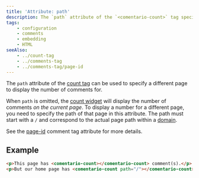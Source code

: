```yaml
---
title: 'Attribute: path'
description: The `path` attribute of the `<comentario-count>` tag specifies the page to display comment count for
tags:
    - configuration
    - comments
    - embedding
    - HTML
seeAlso:
    - ../count-tag
    - ../comments-tag
    - ../comments-tag/page-id
---
```


The `path` attribute of the [count tag](../count-tag) can be used to specify a different page to display the number of comments for.

<!--more-->

When `path` is omitted, the [count widget](../count-tag) will display the number of comments *on the current page*. To display a number for a different page, you need to specify the path of that page in this attribute. The path must start with a `/` and correspond to the actual page path within a [domain](/kb/domain).

See the [page-id](../comments-tag/page-id) comment tag attribute for more details.

## Example

```html
<p>This page has <comentario-count></comentario-count> comment(s).</p>
<p>But our home page has <comentario-count path="/"></comentario-count> comment(s).</p>
```
